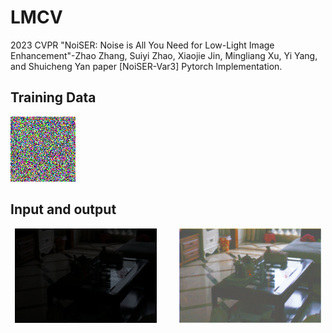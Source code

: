 # LMCV
2023 CVPR "NoiSER: Noise is All You Need for Low-Light Image Enhancement"-Zhao Zhang, Suiyi Zhao, Xiaojie Jin, Mingliang Xu, Yi Yang, and Shuicheng Yan paper [NoiSER-Var3] Pytorch Implementation.

## Training Data

![Train Data](./train_input_demo.png)

## Input and output
<p align="center">
  <img alt="Light" src="./low00033.png" width="45%">
&nbsp; &nbsp; &nbsp; &nbsp;
  <img alt="Dark" src="./low00033.pngenhanced.png" width="45%">
</p>

